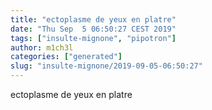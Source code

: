 ```yaml
---
title: "ectoplasme de yeux en platre"
date: "Thu Sep  5 06:50:27 CEST 2019"
tags: ["insulte-mignone", "pipotron"]
author: m1ch3l
categories: ["generated"]
slug: "insulte-mignone/2019-09-05-06:50:27"
---
```


ectoplasme de yeux en platre
